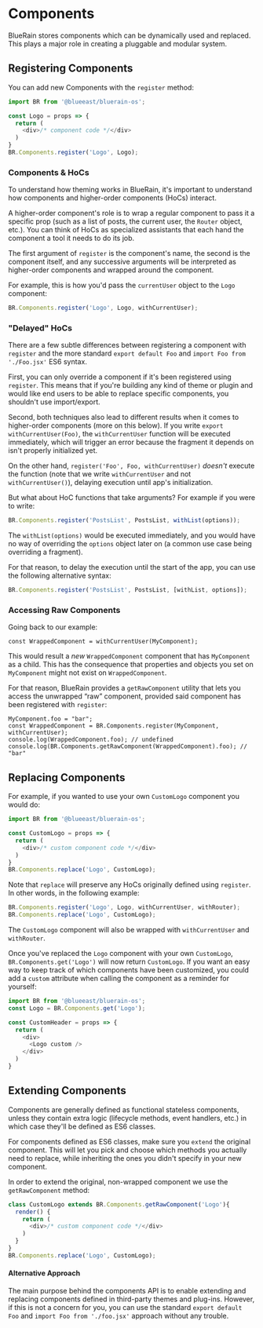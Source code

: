 # Components
BlueRain stores components which can be dynamically used and replaced. This plays a major role in creating a pluggable and modular system.

## Registering Components

You can add new Components with the `register` method:

```js
import BR from '@blueeast/bluerain-os';

const Logo = props => {
  return (
    <div>/* component code */</div>
  )
}
BR.Components.register('Logo', Logo);
```

### Components & HoCs

To understand how theming works in BlueRain, it's important to understand how components and higher-order components (HoCs) interact. 

A higher-order component's role is to wrap a regular component to pass it a specific prop (such as a list of posts, the current user, the `Router` object, etc.). You can think of HoCs as specialized assistants that each hand the component a tool it needs to do its job. 

The first argument of `register` is the component's name, the second is the component itself, and any successive arguments will be interpreted as higher-order components and wrapped around the component.

For example, this is how you'd pass the `currentUser` object to the `Logo` component:

```js
BR.Components.register('Logo', Logo, withCurrentUser);
```

### "Delayed" HoCs

There are a few subtle differences between registering a component with `register` and the more standard `export default Foo` and `import Foo from './Foo.jsx'` ES6 syntax. 

First, you can only override a component if it's been registered using `register`. This means that if you're building any kind of theme or plugin and would like end users to be able to replace specific components, you shouldn't use import/export. 

Second, both techniques also lead to different results when it comes to higher-order components (more on this below). If you write `export withCurrentUser(Foo)`, the `withCurrentUser` function will be executed immediately, which will trigger an error because the fragment it depends on isn't properly initialized yet. 

On the other hand, `register('Foo', Foo, withCurrentUser)` *doesn't* execute the function (note that we write `withCurrentUser` and not `withCurrentUser()`), delaying execution until app's initialization. 

But what about HoC functions that take arguments? For example if you were to write:

```js
BR.Components.register('PostsList', PostsList, withList(options));
```

The `withList(options)` would be executed immediately, and you would have no way of overriding the `options` object later on (a common use case being overriding a fragment).

For that reason, to delay the execution until the start of the app, you can use the following alternative syntax:

```js
BR.Components.register('PostsList', PostsList, [withList, options]);
```
### Accessing Raw Components

Going back to our example:

```
const WrappedComponent = withCurrentUser(MyComponent);
```

This would result a *new* `WrappedComponent` component that has `MyComponent` as a child. This has the consequence that properties and objects you set on `MyComponent` might not exist on `WrappedComponent`. 

For that reason, BlueRain provides a `getRawComponent` utility that lets you access the unwrapped “raw” component, provided said component has been registered with `register`:

```
MyComponent.foo = "bar";
const WrappedComponent = BR.Components.register(MyComponent, withCurrentUser);
console.log(WrappedComponent.foo); // undefined
console.log(BR.Components.getRawComponent(WrappedComponent).foo); // "bar"
```

## Replacing Components

For example, if you wanted to use your own `CustomLogo` component you would do:

```js
import BR from '@blueeast/bluerain-os';

const CustomLogo = props => {
  return (
    <div>/* custom component code */</div>
  )
}
BR.Components.replace('Logo', CustomLogo);
```

Note that `replace` will preserve any HoCs originally defined using `register`. In other words, in the following example:

```js
BR.Components.register('Logo', Logo, withCurrentUser, withRouter);
BR.Components.replace('Logo', CustomLogo);
```

The `CustomLogo` component will also be wrapped with `withCurrentUser` and `withRouter`.

Once you've replaced the `Logo` component with your own `CustomLogo`, `BR.Components.get('Logo')` will now return `CustomLogo`. If you want an easy way to keep track of which components have been customized, you could add a `custom` attribute when calling the component as a reminder for yourself:

```js
import BR from '@blueeast/bluerain-os';
const Logo = BR.Components.get('Logo');

const CustomHeader = props => {
  return (
    <div>
      <Logo custom />
    </div>
  )
}
```

## Extending Components

Components are generally defined as functional stateless components, unless they contain extra logic (lifecycle methods, event handlers, etc.) in which case they'll be defined as ES6 classes.

For components defined as ES6 classes, make sure you `extend` the original component. This will let you pick and choose which methods you actually need to replace, while inheriting the ones you didn't specify in your new component.

In order to extend the original, non-wrapped component we use the `getRawComponent` method:

```js
class CustomLogo extends BR.Components.getRawComponent('Logo'){
  render() {
    return (
      <div>/* custom component code */</div>
    )
  }
}
BR.Components.replace('Logo', CustomLogo);
```

#### Alternative Approach

The main purpose behind the components API is to enable extending and replacing components defined in third-party themes and plug-ins. However, if this is not a concern for you, you can use the standard `export default Foo` and `import Foo from './foo.jsx'` approach without any trouble.
